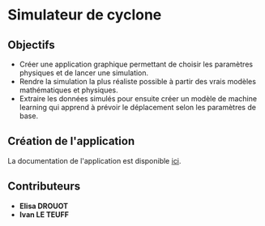 # Simulateur de cyclone

## Objectifs
- Créer une application graphique permettant de choisir les paramètres physiques et de lancer une simulation.
- Rendre la simulation la plus réaliste possible à partir des vrais modèles mathématiques et physiques.
- Extraire les données simulés pour ensuite créer un modèle de machine learning qui apprend à prévoir le déplacement selon les paramètres de base.

## Création de l'application
La documentation de l'application est disponible [ici](/Application).

## Contributeurs
- **Elisa DROUOT** 
- **Ivan LE TEUFF**
